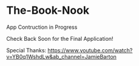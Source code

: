 # The-Book-Nook

App Contruction in Progress

Check Back Soon for the Final Application!


Special Thanks:
https://www.youtube.com/watch?v=YB0q1WshdLw&ab_channel=JamieBarton